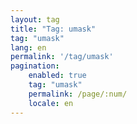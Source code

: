 ```yaml
---
layout: tag
title: "Tag: umask"
tag: "umask"
lang: en
permalink: '/tag/umask'
pagination:
    enabled: true
    tag: "umask"
    permalink: /page/:num/
    locale: en
---
```

